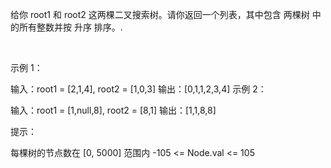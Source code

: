 给你 root1 和 root2 这两棵二叉搜索树。请你返回一个列表，其中包含 两棵树 中的所有整数并按 升序 排序。.

 

示例 1：



输入：root1 = [2,1,4], root2 = [1,0,3]
输出：[0,1,1,2,3,4]
示例 2：



输入：root1 = [1,null,8], root2 = [8,1]
输出：[1,1,8,8]
 

提示：

每棵树的节点数在 [0, 5000] 范围内
-105 <= Node.val <= 105
